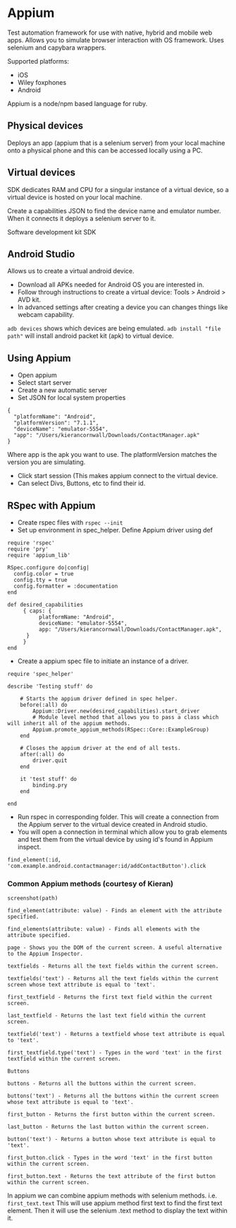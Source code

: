 # Appium

Test automation framework for use with native, hybrid and mobile web apps. Allows you to simulate browser interaction with OS framework. Uses selenium and capybara wrappers.

Supported platforms:

* iOS
* Wiley foxphones
* Android

Appium is a node/npm based language for ruby.

## Physical devices

Deploys an app (appium that is a selenium server) from your local machine onto a physical phone and this can be accessed locally using a PC.

## Virtual devices

SDK dedicates RAM and CPU for a singular instance of a virtual device, so a virtual device is hosted on your local machine.

Create a capabilities JSON to find the device name and emulator number.  When it connects it deploys a selenium server to it.

Software development kit SDK

## Android Studio
Allows us to create a virtual android device.

* Download all APKs needed for Android OS you are interested in.
* Follow through instructions to create a virtual device: Tools > Android > AVD kit.
* In advanced settings after creating a device you can changes things like webcam capability.

``` adb devices ``` shows which devices are being emulated.
``` adb install "file path" ``` will install android packet kit (apk) to virtual device.

## Using Appium

* Open appium
* Select start server
* Create a new automatic server
* Set JSON for local system properties

```
{
  "platformName": "Android",
  "platformVersion": "7.1.1",
  "deviceName": "emulator-5554",
  "app": "/Users/kierancornwall/Downloads/ContactManager.apk"
}
```

Where app is the apk you want to use. The platformVersion matches the version you are simulating.

* Click start session (This makes appium connect to the virtual device.
* Can select Divs, Buttons, etc to find their id.


## RSpec with Appium

* Create rspec files with ``` rspec --init ```
* Set up environment in spec_helper. Define Appium driver using def

```
require 'rspec'
require 'pry'
require 'appium_lib'

RSpec.configure do|config|
  config.color = true
  config.tty = true
  config.formatter = :documentation
end

def desired_capabilities
     { caps: {
          platformName: "Android",
          deviceName: "emulator-5554",
          app: "/Users/kierancornwall/Downloads/ContactManager.apk",
      }
     }
end
```

* Create a appium spec file to initiate an instance of a driver.

```
require 'spec_helper'

describe 'Testing stuff' do

	# Starts the appium driver defined in spec helper.
	before(:all) do
		Appium::Driver.new(desired_capabilities).start_driver
		# Module level method that allows you to pass a class which will inherit all of the appium methods.
		Appium.promote_appium_methods(RSpec::Core::ExampleGroup)
	end

	# Closes the appium driver at the end of all tests.
	after(:all) do
		driver.quit
	end

	it 'test stuff' do
		binding.pry
	end
	
end
```

* Run rspec in corresponding folder.  This will create a connection from the Appium server to the virtual device created in Android studio.
* You will open a connection in terminal which allow you to grab elements and test them from the virtual device by using id's found in Appium inspect.

``` find_element(:id, 'com.example.android.contactmanager:id/addContactButton').click ```


### Common Appium methods (courtesy of Kieran)

```
screenshot(path)

find_element(attribute: value) - Finds an element with the attribute specified.

find_elements(attribute: value) - Finds all elements with the attribute specified.

page - Shows you the DOM of the current screen. A useful alternative to the Appium Inspector.
```

```
textfields - Returns all the text fields within the current screen.

textfields('text') - Returns all the text fields within the current screen whose text attribute is equal to 'text'.

first_textfield - Returns the first text field within the current screen.

last_textfield - Returns the last text field within the current screen.

textfield('text') - Returns a textfield whose text attribute is equal to 'text'.

first_textfield.type('text') - Types in the word 'text' in the first textfield within the current screen.
```

```
Buttons

buttons - Returns all the buttons within the current screen.

buttons('text') - Returns all the buttons within the current screen whose text attribute is equal to 'text'.

first_button - Returns the first button within the current screen.

last_button - Returns the last button within the current screen.

button('text') - Returns a button whose text attribute is equal to 'text'.

first_button.click - Types in the word 'text' in the first button within the current screen.

first_button.text - Returns the text attribute of the first button within the current screen.
```

In appium we can combine appium methods with selenium methods. i.e.
``` first_text.text ```
This will use appium method first text to find the first text element.  Then it will use the selenium .text method to display the text within it.